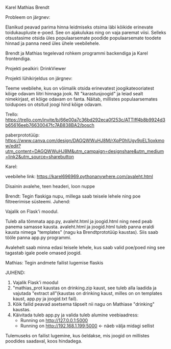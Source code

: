 Karel
Mathias
Brendt

Probleem on järgnev: 

Elanikud peavad parima hinna leidmiseks otsima läbi kõikide erinevate toidukaupluste e-poed. See on ajakulukas ning on vaja paremat viisi. Selleks otsustasime otsida üles populaarsemate poodide populaarsemate toodete hinnad ja panna need üles ühele veebilehele.

Brendt ja Mathias tegelevad rohkem programmi backendiga ja Karel frontendiga.

Projekti pealkiri: DrinkViewer

Projekti lühikirjeldus on järgnev: 

Teeme veebilehe, kus on võimalik otsida erinevatest joogikateooriatest kõige odavam liitri hinnaga jook. Nt "karastusjoogid" ja leiad sealt nimekirjast, et kõige odavam on fanta. Näitab, millistes populaarsemates toidupoes on otsitud joogi hind kõige odavam.

Trello: https://trello.com/invite/b/66e00a7c36bd292eca0f253c/ATTIff4b8b9924d3b65616eeb76630047fc7AB838BA2/bosch

paberprototüüp: https://www.canva.com/design/DAGQWWuHJ8M/rXpP0hlUgv9oEL1ioxkmow/edit?utm_content=DAGQWWuHJ8M&utm_campaign=designshare&utm_medium=link2&utm_source=sharebutton

Karel: 

veebilehe link: https://karel696969.pythonanywhere.com/avaleht.html

Disainin avalehe, teen headeri, loon nuppe

Brendt: Tegin flaskiga nupu, millega saab teisele lehele ning poe filtreerimise süsteemi.
Juhend:

Vajalik on Flask'i moodul.

Tuleb alla tõmmata app.py, avaleht.html ja joogid.html ning need peab panema samasse kausta. 
avaleht.html ja joogid.html tuleb panna eraldi kausta nimega "templates" (nagu ka Brendtprototüüp kaustas).
Siis saab tööle panna app.py programmi.

Avalehelt saab minna edasi teisele lehele, kus saab valid poe/poed ning see tagastab igale poele omased joogid. 

Mathias: Tegin andmete failist lugemise flaskis

JUHEND:
1. Vajalik Flask'i moodul
2. "mathias_prot kaustas on drinking.zip kaust, see tuleb alla laadida ja vajutada "extract all"(kaustas on drinking kaust, milles on on templates kaust, app.py ja joogid.txt fail).
3. Kõik failid peavad asetsema täpselt nii nagu on Mathiase "drinking" kaustas.
4. Käivitada tuleb app.py ja valida tuleb alumine veebiaadress:
   * Running on http://127.0.0.1:5000
   * Running on http://192.168.1.199:5000 <- näeb välja midagi sellist

Tulemuseks on failist lugemine, kus öeldakse, mis joogid on millistes poodides saadaval, koos hindadega. 



